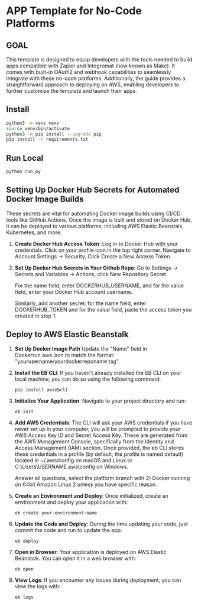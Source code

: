# APP Template for No-Code Platforms

## GOAL
This template is designed to equip developers with the tools needed to build apps compatible with Zapier and Integromat (now known as Make). It comes with built-in OAuth2 and webhook capabilities to seamlessly integrate with these no-code platforms. Additionally, the guide provides a straightforward approach to deploying on AWS, enabling developers to further customize the template and launch their apps.

## Install

```bash
python3 -m venv venv
source venv/bin/activate
python3 -m pip install --upgrade pip
pip install -r requirements.txt
```

## Run Local

```bash
python run.py
```

## Setting Up Docker Hub Secrets for Automated Docker Image Builds

These secrets are vital for automating Docker image builds using CI/CD tools like GitHub Actions. Once the image is built and stored on Docker Hub, it can be deployed to various platforms, including AWS Elastic Beanstalk, Kubernetes, and more.

1. **Create Docker Hub Access Token**:
   Log in to Docker Hub with your credentials. Click on your profile icon in the top right corner. Navigate to Account Settings -> Security, Click Create a New Access Token.

2. **Set Up Docker Hub Secrets in Your Github Repo**:
   Go to Settings -> Secrets and Variables -> Actions, click New Repository Secret. 
   
   For the name field, enter DOCKERHUB_USERNAME, and for the value field, enter your Docker Hub account username.

   Similarly, add another secret: for the name field, enter DOCKERHUB_TOKEN and for the value field, paste the access token you created in step 1.

## Deploy to AWS Elastic Beanstalk

1. **Set Up Docker Image Path**
   Update the "Name" field in Dockerrun.aws.json to match the format: "yourusername/yourdockerreponame:tag".

2. **Install the EB CLI**:
   If you haven't already installed the EB CLI on your local machine, you can do so using the following command:
   ```
   pip install awsebcli
   ```

3. **Initialize Your Application**:
   Navigate to your project directory and run:
   ```
   eb init
   ```
 
4. **Add AWS Credentials**:
   The CLI will ask your AWS credentials if you have never set up in your computer, you will be prompted to provide your AWS Access Key ID and Secret Access Key. These are generated from the AWS Management Console, specifically from the Identity and Access Management (IAM) section. Once provided, the eb CLI stores these credentials in a profile (by default, the profile is named default) located in ~/.aws/config on macOS and Linux or C:\Users\USERNAME\.aws\config on Windows. 

   Answer all questions, select the platform branch with 2) Docker running on 64bit Amazon Linux 2 unless you have specific reason.

5. **Create an Environment and Deploy**:
   Once initialized, create an environment and deploy your application with:
   ```
   eb create your-environment-name
   ```

6. **Update the Code and Deploy**:
   During the time updating your code, just commit the code and run to update the app:
   ```
   eb deploy

   ```

7. **Open in Browser**:
   Your application is deployed on AWS Elastic Beanstalk. You can open it in a web browser with:
   ```
   eb open
   ```

8. **View Logs**:
   If you encounter any issues during deployment, you can view the logs with:
   ```
   eb logs
   ```
